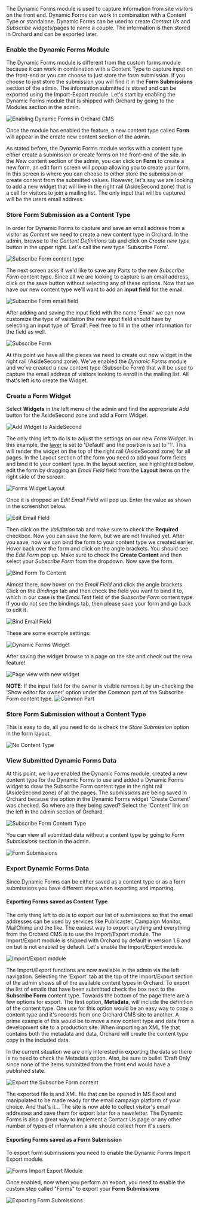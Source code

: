 The Dynamic Forms module is used to capture information from site visitors on the front end.  Dynamic Forms can work in combination with a Content Type or standalone.  Dynamic Forms can be used to create *Contact Us* and *Subscribe* widgets/pages to name a couple. The information is then stored in Orchard and can be exported later.

### Enable the Dynamic Forms Module ###

The Dynamic Forms module is different from the custom forms module because it can work in combination with a Content Type to capture input on the front-end or you can choose to just store the form submission. If you choose to just store the submission you will find it in the **Form Submissions** section of the admin.  The information submitted is stored and can be exported using the Import-Export module.  Let's start by enabling the Dynamic Forms module that is shipped with Orchard by going to the Modules section in the admin.

![Enabling Dynamic Forms in Orchard CMS](../upload/dynamic-forms/enable-dynamic-forms.png "Enable the Dynamic Forms module")

Once the module has enabled the feature, a new content type called **Form** will appear in the create new content section of the admin.

As stated before, the Dynamic Forms module works with a content type either create a submission or create forms on the front-end of the site.  In the *New* content section of the admin, you can click on **Form** to create a new form, an edit form screen will popup allowing you to create your form. In this screen is where you can choose to either store the submission or create content from the submitted values. However, let's say we are looking to add a new widget that will live in the right rail (AsideSecond zone) that is a call for visitors to join a mailing list.  The only input that will be captured will be the users email address.

### Store Form Submission as a Content Type ###

In order for Dynamic Forms to capture and save an email address from a visitor as *Content* we need to create a new content type in Orchard.  In the admin, browse to the *Content Definitions* tab and click on *Create new type* button in the upper right. Let's call the new type 'Subscribe Form'.

![Subscribe Form content type](../upload/dynamic-forms/dynamic-forms-new-content-type-subscribe-form.png "New Orchard CMS content type")

The next screen asks if we'd like to save any Parts to the new *Subscribe Form* content type.  Since all we are looking to capture is an email address, click on the save button without selecting any of these options.  Now that we have our new content type we'll want to add an **input field** for the email.

![Subscribe Form email field](../upload/dynamic-forms/subscribe-form-email-field.png "Add Email input field the Subscribe Form content type")

After adding and saving the input field with the name 'Email' we can now customize the type of validation the new input field should have by selecting an input type of 'Email'.  Feel free to fill in the other information for the field as well.

![Subscribe Form](../upload/dynamic-forms/subscribe-form.png "Subscribe Form content type")

At this point we have all the pieces we need to create out new widget in the right rail (AsideSecond zone).  We've enabled the *Dynamic Forms* module and we've created a new content type (Subscribe Form) that will be used to capture the email address of visitors looking to enroll in the mailing list.  All that's left is to create the Widget.

### Create a Form Widget ###

 Select **Widgets** in the left menu of the admin and find the appropriate *Add* button for the AsideSecond zone and add a Form Widget.

![Add Widget to AsideSecond](../upload/dynamic-forms/subscribe-form.png "Add new Widget to AsideSecond zone")

The only thing left to do is to adjust the settings on our new *Form Widget*.  In this example, the [layer](Managing-widgets#AddingaLayer) is set to 'Default' and the position is set to '1'.  This will render the widget on the top of the right rail (AsideSecond zone) for all pages.  In the Layout section of the form you need to add your form fields and bind it to your content type.  In the layout section, see highlighted below, edit the form by dragging an *Email Field* field from the **Layout** items on the right side of the screen.

![Forms Widget Layout](../upload/dynamic-forms-edit-layout.png "Forms Widget Layout")

Once it is dropped an *Edit Email Field* will pop up. Enter the value as shown in the screenshot below.

![Edit Email Field](../upload/dynamic-forms-edit-email-field.png "Edit Email Field")

Then click on the *Validation* tab and make sure to check the **Required** checkbox.  Now you can save the form, but we are not finished yet.  After you save, now we can bind the form to your content type we created earlier.  Hover back over the form and click on the angle brackets.  You should see the *Edit Form* pop up. Make sure to check the **Create Content** and then select your *Subscribe Form* from the dropdown. Now save the form. 

![Bind Form To Content](../upload/dynamic-forms-bind-form.png "Bind Form to Content")

Almost there, now hover on the *Email Field* and click the angle brackets.  Click on the *Bindings* tab and then check the field you want to bind it to, which in our case is the *Email.Text* field of the *Subscribe Form* content type. If you do not see the bindings tab, then please save your form and go back to edit it.

![Bind Email Field](../upload/dynamic-forms-bind-email.png "Bind Email Field")

These are some example settings:

![Dynamic Forms Widget](../upload/dynamic-forms/news-letter-widget.png "Dynamic Forms Widget")

After saving the widget browse to a page on the site and check out the new feature!

![Page view with new widget](../upload/dynamic-forms/page-view.png "Page view with new widget")


**NOTE**: If the input field for the owner is visible remove it by un-checking the 'Show editor for owner' option under the Common part of the Subscribe Form content type.
![Common Part](../upload/dynamic-forms/remove-owner.png "Remove owner option from Common Part")

### Store Form Submission without a Content Type ###

This is easy to do, all you need to do is check the *Store Submission* option in the form layout.

![No Content Type](../upload/dynamic-forms/no-content-type.png "No Content Type")

### View Submitted Dynamic Forms Data ###

At this point, we have enabled the Dynamic Forms module, created a new content type for the Dynamic Forms to use and added a Dynamic Forms widget to draw the Subscribe Form content type in the right rail (AsideSecond zone) of all the pages.  The submissions are being saved in Orchard because the option in the Dynamic Forms widget 'Create Content' was checked.  So where are they being saved? Select the 'Content' link on the left in the admin section of Orchard.

![Subscribe Form Content Type](../upload/dynamic-forms/subscribe-form-entries.png "Dynamic Forms viewed by content type - Subscribe Form")

You can view all submitted data without a content type by going to *Form Submissions* section in the admin.

![Form Submissions](../upload/dynamic-forms/form-submissions.png "Form Submissions")

### Export Dynamic Forms Data ###

Since Dynamic Forms can be either saved as a content type or as a form submissions you have different steps when exporting and importing.

#### Exporting Forms saved as Content Type ####

The only thing left to do is to export our list of submissions so that the email addresses can be used by services like Publicaster, Campaign Monitor, MailChimp and the like.  The easiest way to export anything and everything from the Orchard CMS is to use the Import/Export module.  The Import/Export module is shipped with Orchard by default in version 1.6 and on but is not enabled by default.  Let's enable the Import/Export module.

![Import/Export module](../upload/dynamic-forms/import-export-enabled.png "Enable the Import/Export module")

The Import/Export functions are now available in the admin via the left navigation.  Selecting the 'Export' tab at the top of the Import/Export section of the admin shows all of the available content types in Orchard.  To export the list of emails that have been submitted check the box next to the **Subscribe Form** content type.  Towards the bottom of the page there are a few options for export.  The first option, **Metadata**, will include the definition of the content type.  One use for this option would be an easy way to copy a content type and it's records from one Orchard CMS site to another.  A prime example of this would be to move a new content type and data from a development site to a production site.  When importing an XML file that contains both the metadata and data, Orchard will create the content type copy in the included data.  

In the current situation we are only interested in exporting the data so there is no need to check the Metadata option.  Also, be sure to bullet 'Draft Only' since none of the items submitted from the front end would have a published state.

![Export the Subscribe Form content](../upload/dynamic-forms/export.png "Export the emails by checking the Subscribe Form content type")

The exported file is and XML file that can be opened in MS Excel and manipulated to be made ready for the email campaign platform of your choice.  And that's it... The site is now able to collect visitor's email addresses and save them for export later for a newsletter.  The Dynamic Forms is also a great way to implement a Contact Us page or any other number of types of information a site should collect from it's users.

#### Exporting Forms saved as a Form Submission ####

To export form submissions you need to enable the Dynamic Forms Import Export module.

![Forms Import Export Module](../upload/dynamic-forms/enable-import-export.png "Enabling form submission import-export")

Once enabled, now when you perform an export, you need to enable the custom step called "Forms" to export your **Form Submissions**

![Exporting Form Submissions](../upload/dynamic-forms/exporting-form-submissions.png "Exporting Form Submissions")
